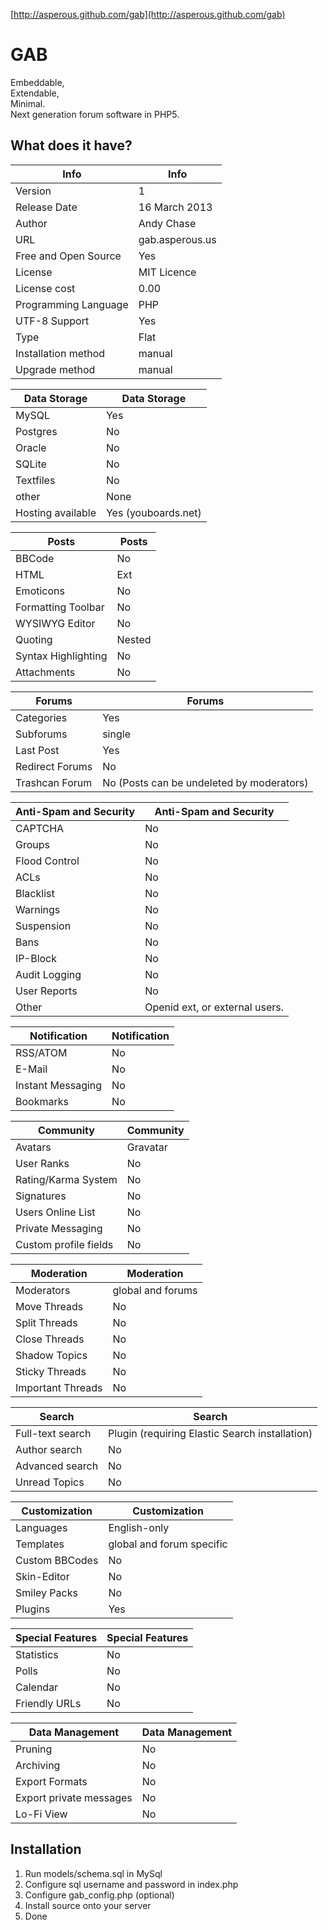 [http://asperous.github.com/gab](http://asperous.github.com/gab)

# GAB

Embeddable, <br />
Extendable, <br />
Minimal. <br />
Next generation forum software in PHP5.


## What does it have?

Info                    | Info
----------------------  | -------------------
Version     	        | 1
Release Date        	| 16 March 2013
Author              	| Andy Chase
URL	                    | gab.asperous.us
Free and Open Source	| Yes
License	                | MIT Licence
License cost	        | 0.00
Programming Language	| PHP
UTF-8 Support	        | Yes
Type	                | Flat
Installation method	    | manual
Upgrade method      	| manual

Data Storage        |  Data Storage
------------------- | ----------------------
MySQL               | Yes
Postgres            | No
Oracle              | No
SQLite              | No
Textfiles           | No
other               | None
Hosting available	| Yes (youboards.net)

Posts               |  Posts
------------------- | ----------------------
BBCode              | No
HTML                | Ext
Emoticons           | No
Formatting Toolbar	| No
WYSIWYG Editor      | No
Quoting             | Nested
Syntax Highlighting | No
Attachments         | No

Forums              |  Forums
------------------- | ----------------------
Categories          | Yes
Subforums           | single
Last Post           | Yes
Redirect Forums    	| No
Trashcan Forum	    | No (Posts can be undeleted by moderators)

Anti-Spam and Security |  Anti-Spam and Security
---------------------- | ----------------------
CAPTCHA	               | No
Groups                 | No
Flood Control	       | No
ACLs                   | No
Blacklist              | No
Warnings               | No
Suspension             | No
Bans                   | No
IP-Block               | No
Audit Logging	       | No
User Reports	       | No
Other	               | Openid ext, or external users.

Notification        |  Notification
------------------- | ----------------------
RSS/ATOM        	| No
E-Mail	            | No
Instant Messaging	| No
Bookmarks	        | No

Community               |  Community
----------------------- | ----------------------
Avatars                 | Gravatar
User Ranks              | No
Rating/Karma System	    | No
Signatures          	| No
Users Online List   	| No
Private Messaging   	| No
Custom profile fields	| No

Moderation          |  Moderation
------------------- | ----------------------
Moderators	        | global and forums
Move Threads	    | No
Split Threads	    | No
Close Threads	    | No
Shadow Topics	    | No
Sticky Threads	    | No
Important Threads	| No

Search              |  Search
------------------- | ----------------------
Full-text search	| Plugin (requiring Elastic Search installation)
Author search	    | No
Advanced search	    | No
Unread Topics	    | No

Customization   |  Customization
--------------- | ----------------------
Languages	    | English-only
Templates	    | global and forum specific
Custom BBCodes	| No
Skin-Editor	    | No
Smiley Packs	| No
Plugins	        | Yes

Special Features | Special Features
---------------- | ----------------------
Statistics	     | No
Polls	         | No
Calendar	     | No
Friendly URLs	 | No

Data Management         |  Data Management
----------------------- | ----------------------
Pruning	                | No
Archiving	            | No
Export Formats	        | No
Export private messages	| No
Lo-Fi View	            | No

## Installation

1. Run models/schema.sql in MySql
2. Configure sql username and password in index.php
3. Configure gab_config.php (optional)
4. Install source onto your server
5. Done
